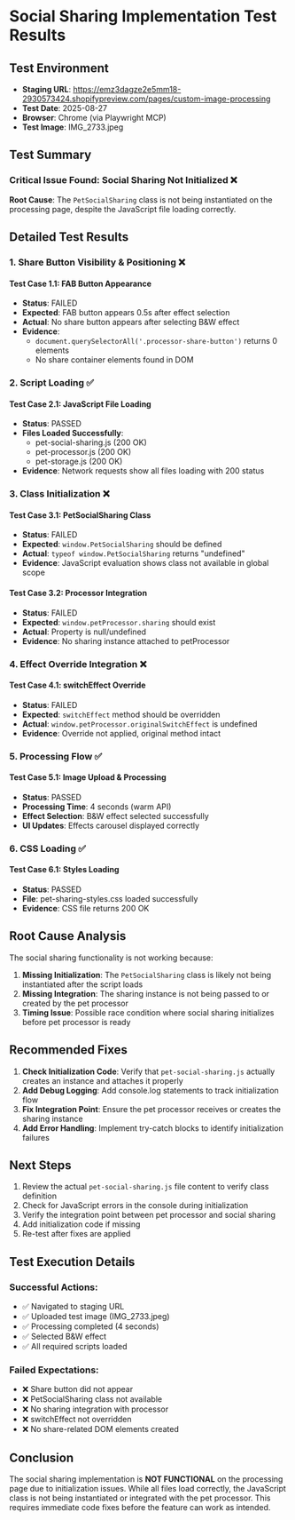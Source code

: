 # Social Sharing Implementation Test Results

## Test Environment
- **Staging URL**: https://emz3dagze2e5mm18-2930573424.shopifypreview.com/pages/custom-image-processing
- **Test Date**: 2025-08-27
- **Browser**: Chrome (via Playwright MCP)
- **Test Image**: IMG_2733.jpeg

## Test Summary

### Critical Issue Found: Social Sharing Not Initialized ❌

**Root Cause**: The `PetSocialSharing` class is not being instantiated on the processing page, despite the JavaScript file loading correctly.

## Detailed Test Results

### 1. Share Button Visibility & Positioning ❌

#### Test Case 1.1: FAB Button Appearance
- **Status**: FAILED
- **Expected**: FAB button appears 0.5s after effect selection
- **Actual**: No share button appears after selecting B&W effect
- **Evidence**: 
  - `document.querySelectorAll('.processor-share-button')` returns 0 elements
  - No share container elements found in DOM

### 2. Script Loading ✅

#### Test Case 2.1: JavaScript File Loading
- **Status**: PASSED
- **Files Loaded Successfully**:
  - pet-social-sharing.js (200 OK)
  - pet-processor.js (200 OK)
  - pet-storage.js (200 OK)
- **Evidence**: Network requests show all files loading with 200 status

### 3. Class Initialization ❌

#### Test Case 3.1: PetSocialSharing Class
- **Status**: FAILED
- **Expected**: `window.PetSocialSharing` should be defined
- **Actual**: `typeof window.PetSocialSharing` returns "undefined"
- **Evidence**: JavaScript evaluation shows class not available in global scope

#### Test Case 3.2: Processor Integration
- **Status**: FAILED
- **Expected**: `window.petProcessor.sharing` should exist
- **Actual**: Property is null/undefined
- **Evidence**: No sharing instance attached to petProcessor

### 4. Effect Override Integration ❌

#### Test Case 4.1: switchEffect Override
- **Status**: FAILED
- **Expected**: `switchEffect` method should be overridden
- **Actual**: `window.petProcessor.originalSwitchEffect` is undefined
- **Evidence**: Override not applied, original method intact

### 5. Processing Flow ✅

#### Test Case 5.1: Image Upload & Processing
- **Status**: PASSED
- **Processing Time**: 4 seconds (warm API)
- **Effect Selection**: B&W effect selected successfully
- **UI Updates**: Effects carousel displayed correctly

### 6. CSS Loading ✅

#### Test Case 6.1: Styles Loading
- **Status**: PASSED
- **File**: pet-sharing-styles.css loaded successfully
- **Evidence**: CSS file returns 200 OK

## Root Cause Analysis

The social sharing functionality is not working because:

1. **Missing Initialization**: The `PetSocialSharing` class is likely not being instantiated after the script loads
2. **Missing Integration**: The sharing instance is not being passed to or created by the pet processor
3. **Timing Issue**: Possible race condition where social sharing initializes before pet processor is ready

## Recommended Fixes

1. **Check Initialization Code**: Verify that `pet-social-sharing.js` actually creates an instance and attaches it properly
2. **Add Debug Logging**: Add console.log statements to track initialization flow
3. **Fix Integration Point**: Ensure the pet processor receives or creates the sharing instance
4. **Add Error Handling**: Implement try-catch blocks to identify initialization failures

## Next Steps

1. Review the actual `pet-social-sharing.js` file content to verify class definition
2. Check for JavaScript errors in the console during initialization
3. Verify the integration point between pet processor and social sharing
4. Add initialization code if missing
5. Re-test after fixes are applied

## Test Execution Details

### Successful Actions:
- ✅ Navigated to staging URL
- ✅ Uploaded test image (IMG_2733.jpeg)
- ✅ Processing completed (4 seconds)
- ✅ Selected B&W effect
- ✅ All required scripts loaded

### Failed Expectations:
- ❌ Share button did not appear
- ❌ PetSocialSharing class not available
- ❌ No sharing integration with processor
- ❌ switchEffect not overridden
- ❌ No share-related DOM elements created

## Conclusion

The social sharing implementation is **NOT FUNCTIONAL** on the processing page due to initialization issues. While all files load correctly, the JavaScript class is not being instantiated or integrated with the pet processor. This requires immediate code fixes before the feature can work as intended.